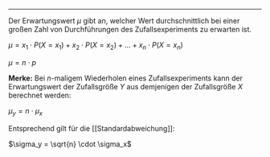 ***

Der Erwartungswert $\mu$ gibt an, welcher Wert durchschnittlich bei einer großen Zahl von Durchführungen des Zufallsexperiments zu erwarten ist.

$\mu = x_1 \cdot P(X = x_1) + x_2 \cdot P(X = x_2) + \ldots + x_n \cdot P(X = x_n)$  

$\mu = n \cdot p$

**Merke:**
Bei $n$-maligem Wiederholen eines Zufallsexperiments kann der Erwartungswert der Zufallsgröße $Y$ aus demjenigen der Zufallsgröße $X$ berechnet werden:

$\mu_y = n \cdot \mu_x$

Entsprechend gilt für die [[Standardabweichung]]:

$\sigma_y = \sqrt{n} \cdot \sigma_x$



 